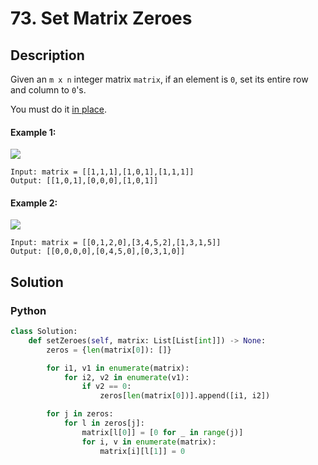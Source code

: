 # 73. Set Matrix Zeroes

## Description
Given an `m x n` integer matrix `matrix`, if an element is `0`, set its entire row and column to `0`'s.

You must do it [in place](https://en.wikipedia.org/wiki/In-place_algorithm).

#### Example 1:
![](https://assets.leetcode.com/uploads/2020/08/17/mat1.jpg)
```
Input: matrix = [[1,1,1],[1,0,1],[1,1,1]]
Output: [[1,0,1],[0,0,0],[1,0,1]]
```

#### Example 2:

![](https://assets.leetcode.com/uploads/2020/08/17/mat2.jpg)
```
Input: matrix = [[0,1,2,0],[3,4,5,2],[1,3,1,5]]
Output: [[0,0,0,0],[0,4,5,0],[0,3,1,0]]
```


## Solution

### Python
```python
class Solution:
    def setZeroes(self, matrix: List[List[int]]) -> None:
        zeros = {len(matrix[0]): []}

        for i1, v1 in enumerate(matrix):
            for i2, v2 in enumerate(v1):
                if v2 == 0:
                    zeros[len(matrix[0])].append([i1, i2])

        for j in zeros:
            for l in zeros[j]:
                matrix[l[0]] = [0 for _ in range(j)]
                for i, v in enumerate(matrix):
                    matrix[i][l[1]] = 0
```